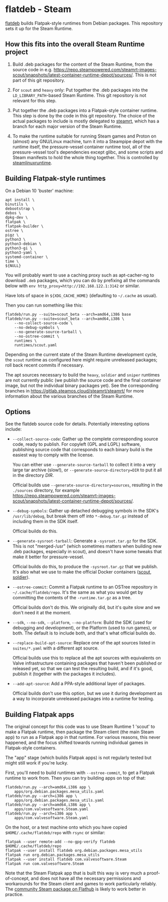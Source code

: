 flatdeb - Steam
===============

[flatdeb](https://salsa.debian.org/smcv/flatdeb) builds Flatpak-style
runtimes from Debian packages. This repository sets it up for the
Steam Runtime.

How this fits into the overall Steam Runtime project
----------------------------------------------------

1. Build .deb packages for the content of the Steam Runtime, from
    the source code in e.g.
    <https://repo.steampowered.com/steamrt-images-scout/snapshots/latest-container-runtime-depot/sources/>.
    This is not part of this git repository.

2. For `scout` and `heavy` only: Put together the .deb packages into the
    `LD_LIBRARY_PATH`-based Steam Runtime.
    This git repository is not relevant for this step.

3. Put together the .deb packages into a Flatpak-style container runtime.
    This step is done by the code in this git repository. The choice of
    the actual packages to include is mostly delegated to
    [steamrt](https://gitlab.steamos.cloud/steamrt/steamrt), which has
    a branch for each major version of the Steam Runtime.

4. To make the runtime suitable for running Steam games and Proton on
    (almost) any GNU/Linux machine, turn it into a Steampipe depot
    with the runtime itself, the pressure-vessel container runtime tool,
    all of the pressure-vessel tool's dependencies except glibc, and some
    scripts and Steam manifests to hold the whole thing together.
    This is controlled by
    [steamlinuxruntime](https://gitlab.steamos.cloud/steamrt/steamlinuxruntime).

Building Flatpak-style runtimes
-------------------------------

On a Debian 10 'buster' machine:

    apt install \
    binutils \
    debootstrap \
    debos \
    dpkg-dev \
    flatpak \
    flatpak-builder \
    ostree \
    pigz \
    python3 \
    python3-debian \
    python3-gi \
    python3-yaml \
    systemd-container \
    time \
    ${NULL}

You will probably want to use a caching proxy such as apt-cacher-ng to
download `.deb` packages, which you can do by prefixing all the commands
below with `env http_proxy=http://192.168.122.1:3142` or similar.

Have lots of space in `${XDG_CACHE_HOME}` (defaulting to `~/.cache`
as usual).

Then you can run something like this:

    flatdeb/run.py --suite=scout_beta --arch=amd64,i386 base
    flatdeb/run.py --suite=scout_beta --arch=amd64,i386 \
        --no-collect-source-code \
        --no-debug-symbols \
        --no-generate-source-tarball \
        --no-ostree-commit \
        runtimes \
        runtimes/scout.yaml

Depending on the current state of the Steam Runtime development cycle,
the `scout` runtime as configured here might require unreleased packages;
roll back recent commits if necessary.

The apt sources necessary to build the `heavy`, `soldier` and `sniper`
runtimes are not currently public (we publish the source code and the
final container image, but not the individual binary packages yet).
See the corresponding branches in
<https://gitlab.steamos.cloud/steamrt/steamrt/> for more information
about the various branches of the Steam Runtime.

Options
-------

See the flatdeb source code for details. Potentially interesting options
include:

* `--collect-source-code`: Gather up the complete corresponding source
    code, ready to publish. For copyleft (GPL and LGPL) software,
    publishing source code that corresponds to each binary build is
    the easiest way to comply with the license.

    You can either use `--generate-source-tarball` to collect it into a
    very large tar archive (slow!), or `--generate-source-directory=DIR`
    to put it all in the directory *DIR*.

    Official builds use `--generate-source-directory=sources`, resulting
    in the `./sources` directory, for example
    <https://repo.steampowered.com/steamrt-images-scout/snapshots/latest-container-runtime-depot/sources/>.

* `--debug-symbols`: Gather up detached debugging symbols in the SDK's
    `/usr/lib/debug`, but break them off into `*-debug.tar.gz` instead
    of including them in the SDK itself.

    Official builds do this.

* `--generate-sysroot-tarball`: Generate a `-sysroot.tar.gz` for the SDK.
    This is not "merged-/usr" (which sometimes matters when building new
    .deb packages, especially in scout), and doesn't have some tweaks that
    make it better for pressure-vessel.

    Official builds do this, to produce the `-sysroot.tar.gz` that we
    publish. It's also what we use to make the official Docker containers
    ([scout](https://gitlab.steamos.cloud/steamrt/scout/sdk),
    [soldier](https://gitlab.steamos.cloud/steamrt/soldier/sdk)).

* `--ostree-commit`: Commit a Flatpak runtime to an OSTree repository
    in `~/.cache/flatdeb/repo`. It's the same as what you would get by
    committing the contents of the `-runtime.tar.gz` as a tree.

    Official builds don't do this. We originally did, but it's quite slow
    and we don't need it at the moment.

* `--sdk`, `--no-sdk`, `--platform`, `--no-platform`:
    Build the SDK (used for debugging and development), or the Platform
    (used to run games), or both. The default is to include both, and
    that's what official builds do.

* `--replace-build-apt-source`:
    Replace one of the apt sources listed in `suites/*.yaml` with a
    different apt source.

    Official builds use this to replace all the apt sources with
    equivalents on Valve infrastructure containing packages that haven't
    been published or released yet, so that we can test the resulting
    build, and if it's good, publish it (together with the packages
    it includes).

* `--add-apt-source`: Add a PPA-style additional layer of packages.

    Official builds don't use this option, but we use it during development
    as a way to incorporate unreleased packages into a runtime for testing.

Building Flatpak apps
---------------------

The original concept for this code was to use Steam Runtime 1 'scout'
to make a Flatpak runtime, then package the Steam client (the main Steam app)
to run as a Flatpak app in that runtime. For various reasons, this never
happened, and the focus shifted towards running individual games in
Flatpak-style containers.

The "app" stage (which builds Flatpak apps) is not regularly tested but
might still work if you're lucky.

First, you'll need to build runtimes with `--ostree-commit`, to get a
Flatpak runtime to work from. Then you can try building apps on top
of that:

    flatdeb/run.py --arch=amd64,i386 app \
        apps/org.debian.packages.mesa_utils.yaml
    flatdeb/run.py --arch=i386 app \
        apps/org.debian.packages.mesa_utils.yaml
    flatdeb/run.py --arch=amd64,i386 app \
        apps/com.valvesoftware.Steam.yaml
    flatdeb/run.py --arch=i386 app \
        apps/com.valvesoftware.Steam.yaml

On the host, or a test machine onto which you have copied
`$HOME/.cache/flatdeb/repo` with `rsync` or similar:

    flatpak --user remote-add --no-gpg-verify flatdeb $HOME/.cache/flatdeb/repo
    flatpak --user install flatdeb org.debian.packages.mesa_utils
    flatpak run org.debian.packages.mesa_utils
    flatpak --user install flatdeb com.valvesoftware.Steam
    flatpak run com.valvesoftware.Steam

Note that the Steam Flatpak app that is built this way is very much a
proof-of-concept, and does not have all the necessary permissions and
workarounds for the Steam client and games to work particularly reliably. The
[community Steam package on Flathub](https://github.com/flathub/com.valvesoftware.Steam)
is likely to work better in practice.
